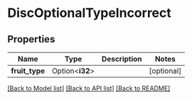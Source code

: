 # DiscOptionalTypeIncorrect

## Properties

Name | Type | Description | Notes
------------ | ------------- | ------------- | -------------
**fruit_type** | Option<**i32**> |  | [optional]

[[Back to Model list]](../README.md#documentation-for-models) [[Back to API list]](../README.md#documentation-for-api-endpoints) [[Back to README]](../README.md)


